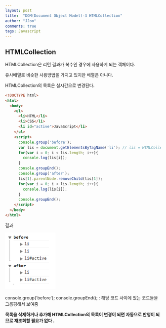 ```yaml
---
layout: post
title:  "DOM(Document Object Model)-3 HTMLCollection"
author: "JJoo"
comments: true
tags: Javascript
---
```



## HTMLCollection


HTMLCollection은 리턴 결과가 복수인 경우에 사용하게 되는 객체이다.

유사배열로 비슷한 사용방법을 가지고 있지만 배열은 아니다.

HTMLCollection의 목록은 실시간으로 변경된다. 



```html
<!DOCTYPE html>
<html>
  <body>
    <ul>
      <li>HTML</li>
      <li>CSS</li>
      <li id="active">JavaScript</li>
    </ul>
    <script>
      console.group('before');
      var lis = document.getElementsByTagName('li'); // lis = HTMLCollection
      for(var i = 0; i < lis.length; i++){
        console.log(lis[i]);
      }
      console.groupEnd();
      console.group('after');
      lis[1].parentNode.removeChild(lis[1]);
      for(var i = 0; i < lis.length; i++){
        console.log(lis[i]);
      }
      console.groupEnd();
    </script>
  </body>
</html>
```


결과

![HTMLCollection_console 결과](/images/img_HTMLCollection_console.png)


console.group('before'); console.groupEnd(); : 해당 코드 사이에 있는 코드들을 그룹핑해서 보여줌 


**목록을 삭제하거나 추가해 HTMLCollection의 목록이 변경이 되면 자동으로 반영이 되므로 재조회할 필요가 없다 .**





